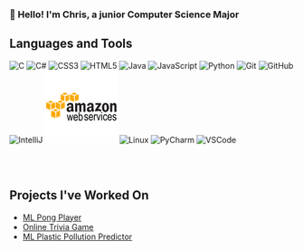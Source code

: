 ### 👋 Hello! I'm Chris, a junior Computer Science Major

## Languages and Tools
![C](c.png)
![C#](csharp.png)
![CSS3](css3.png)
![HTML5](html5.png)
![Java](java.png)
![JavaScript](javascript.png)
![Python](python.png)
![Git](git.png)
![GitHub](github.png)
![IntelliJ](intellij.png)
![Amazon Web Services](images/amazonwebservices.png)
![Linux](linux.png)
![PyCharm](pycharm.png)
![VSCode](visualstudio.png)

<br />
<br />

## Projects I've Worked On
- [ML Pong Player][pongplayer]
- [Online Trivia Game][triviaduel]
- [ML Plastic Pollution Predictor][plasticpredictor]




[pongplayer]: https://github.com/dentremontcatwit/pongplayer
[triviaduel]: https://github.com/madeiragatwit/TriviaDuelProject
[plasticpredictor]: https://github.com/dentremontcatwit/plasticpollution
